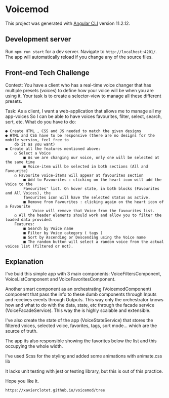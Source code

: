 # Voicemod

This project was generated with [Angular CLI](https://github.com/angular/angular-cli) version 11.2.12.

## Development server

Run `npm run start` for a dev server. Navigate to `http://localhost:4201/`. The app will automatically reload if you change any of the source files.

## Front-end Tech Challenge

Context:
You have a client who has a real-time voice changer that has multiple presets (voices) to define how
your voice will be when you are using it. Your task is to create a selector-view to manage all these
different presets.

Task:
As a client,
I want a web-application that allows me to manage all my app-voices
So I can be able to have voices favourites, filter, select, search, sort, etc.
What do you have to do:

    ● Create HTML , CSS and JS needed to match the given designs
    ● HTML and CSS have to be responsive (there are no designs for the mobile version, feel free to
        do it as you want)
    ● Create all the features mentioned above:
        ○ Select a Voice
            ■ As we are changing our voice, only one will be selected at the same time
            ■ Voice-item will be selected in both sections (All and Favourite)
        ○ Favourite voice-items will appear at favourites section
            ■ Add to Favourites : clicking on the heart icon will add the Voice to the
            Favourites' list. On hover state, in both blocks (Favourites and All Voices), the
            favourites icon will have the selected status as active.
            ■ Remove from Favourites : clicking again on the heart icon of a Favourite
                Voice will remove that Voice from the favourites list.
        ○ All the header elements should work and allow you to filter the loaded data provided.
        Features:
            ■ Search by Voice name
            ■ Filter by Voice category ( tags )
            ■ Sort by Ascending or Descending using the Voice name
            ■ The random button will select a random voice from the actual voices list (filtered or not).

## Explanation

I've buid this simple app with 3 main components: VoiceFiltersComponent, VoiceListComponent and VoiceFavoritesComponent.

Another smart component as an orchestrating (VoicemodComponent) component that pass the info to these dumb components through Inputs and receives events through Outputs. This way only the orchestrator knows how and what to do with the data, state, etc through the facade service (VoiceFacadeService). This way the is highly scalable and extensible.

I've also create the state of the app (VoiceStateService) that stores the filtered voices, selected voice, favorites, tags, sort mode... which are the source of truth. 

The app its also responsible showing the favorites below the list and this occupying the whole width.

I've used Scss for the styling and added some animations with animate.css lib

It lacks unit testing with jest or testing library, but this is out of this practice.

Hope you like it.

`https://xavierclotet.github.io/voicemod/tree`
